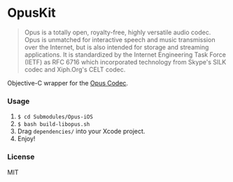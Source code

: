 # OpusKit

> Opus is a totally open, royalty-free, highly versatile audio codec. Opus is unmatched for interactive speech and music transmission over the Internet, but is also intended for storage and streaming applications. It is standardized by the Internet Engineering Task Force (IETF) as RFC 6716 which incorporated technology from Skype's SILK codec and Xiph.Org's CELT codec.

Objective-C wrapper for the [Opus Codec](http://www.opus-codec.org).

### Usage

1. `$ cd Submodules/Opus-iOS`
2. `$ bash build-libopus.sh`
3. Drag `dependencies/` into your Xcode project.
4. Enjoy!


### License

MIT